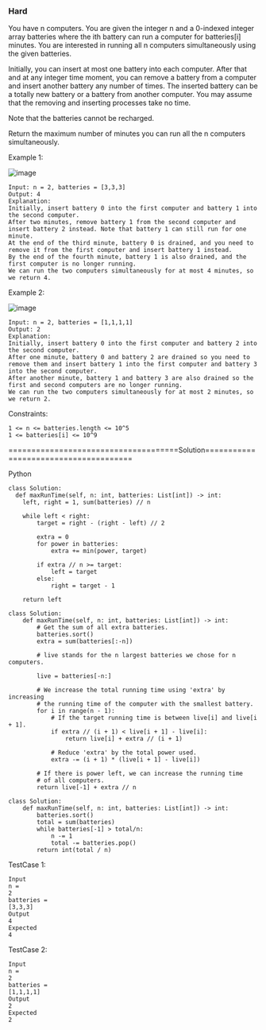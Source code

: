 ### Hard

You have n computers. You are given the integer n and a 0-indexed integer array batteries where the ith battery can run a computer for batteries[i] minutes. 
You are interested in running all n computers simultaneously using the given batteries.

Initially, you can insert at most one battery into each computer. 
After that and at any integer time moment, you can remove a battery from a computer and insert another battery any number of times. 
The inserted battery can be a totally new battery or a battery from another computer. You may assume that the removing and inserting processes take no time.

Note that the batteries cannot be recharged.

Return the maximum number of minutes you can run all the n computers simultaneously.

 

Example 1:

![image](https://github.com/Pughal/leetcode_solutions/assets/22728867/094ec923-9d28-49c0-bf68-b063da56aed3)

```
Input: n = 2, batteries = [3,3,3]
Output: 4
Explanation: 
Initially, insert battery 0 into the first computer and battery 1 into the second computer.
After two minutes, remove battery 1 from the second computer and insert battery 2 instead. Note that battery 1 can still run for one minute.
At the end of the third minute, battery 0 is drained, and you need to remove it from the first computer and insert battery 1 instead.
By the end of the fourth minute, battery 1 is also drained, and the first computer is no longer running.
We can run the two computers simultaneously for at most 4 minutes, so we return 4.
```


Example 2:

![image](https://github.com/Pughal/leetcode_solutions/assets/22728867/12fa7604-9bc6-45c4-b937-19278b1a0f99)

```
Input: n = 2, batteries = [1,1,1,1]
Output: 2
Explanation: 
Initially, insert battery 0 into the first computer and battery 2 into the second computer. 
After one minute, battery 0 and battery 2 are drained so you need to remove them and insert battery 1 into the first computer and battery 3 into the second computer. 
After another minute, battery 1 and battery 3 are also drained so the first and second computers are no longer running.
We can run the two computers simultaneously for at most 2 minutes, so we return 2.
```

Constraints:
```
1 <= n <= batteries.length <= 10^5
1 <= batteries[i] <= 10^9
```


=====================================Solution======================================

Python

```
class Solution:
  def maxRunTime(self, n: int, batteries: List[int]) -> int:
    left, right = 1, sum(batteries) // n
    
    while left < right:
        target = right - (right - left) // 2
        
        extra = 0
        for power in batteries:
            extra += min(power, target)
        
        if extra // n >= target:
            left = target
        else:
            right = target - 1
    
    return left
```

```
class Solution:
    def maxRunTime(self, n: int, batteries: List[int]) -> int:
        # Get the sum of all extra batteries.
        batteries.sort()   
        extra = sum(batteries[:-n])
        
        # live stands for the n largest batteries we chose for n computers.

        live = batteries[-n:]
        
        # We increase the total running time using 'extra' by increasing 
        # the running time of the computer with the smallest battery.
        for i in range(n - 1):
            # If the target running time is between live[i] and live[i + 1].
            if extra // (i + 1) < live[i + 1] - live[i]:
                return live[i] + extra // (i + 1)
            
            # Reduce 'extra' by the total power used.
            extra -= (i + 1) * (live[i + 1] - live[i])
        
        # If there is power left, we can increase the running time 
        # of all computers.
        return live[-1] + extra // n
```

```
class Solution:
    def maxRunTime(self, n: int, batteries: List[int]) -> int:
        batteries.sort()
        total = sum(batteries)
        while batteries[-1] > total/n:
            n -= 1
            total -= batteries.pop()
        return int(total / n)
```


TestCase 1:
```
Input
n =
2
batteries =
[3,3,3]
Output
4
Expected
4
```

TestCase 2:
```
Input
n =
2
batteries =
[1,1,1,1]
Output
2
Expected
2
```
